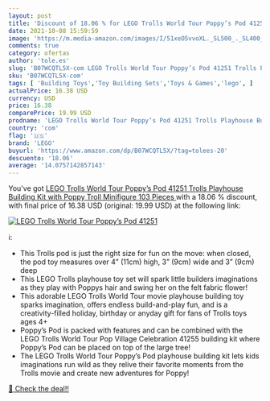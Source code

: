 ```yaml
---
layout: post
title: 'Discount of 18.06 % for LEGO Trolls World Tour Poppy’s Pod 41251'
date: 2021-10-08 15:59:59
image: 'https://m.media-amazon.com/images/I/51xeO5vvoXL._SL500_._SL400_.jpg'
comments: true
category: ofertas
author: 'tole.es'
slug: 'B07WCQTL5X-com LEGO Trolls World Tour Poppy’s Pod 41251 Trolls Playhouse...'
sku: 'B07WCQTL5X-com'
tags: [ 'Building Toys','Toy Building Sets','Toys & Games','lego', ]
actualPrice: 16.38 USD
currency: USD
price: 16.38
comparePrice: 19.99 USD
prodname: 'LEGO Trolls World Tour Poppy’s Pod 41251 Trolls Playhouse Building Kit with Poppy Troll Minifigure  103 Pieces '
country: 'com'
flag: '🇺🇸'
brand: 'LEGO'
buyurl: 'https://www.amazon.com/dp/B07WCQTL5X/?tag=tolees-20'
descuento: '18.06'
average: '14.0757142857143'
---
```


You've got [LEGO Trolls World Tour Poppy’s Pod 41251 Trolls Playhouse Building Kit with Poppy Troll Minifigure  103 Pieces ](https://www.amazon.com/dp/B07WCQTL5X/?tag=tolees-20) with a  18.06 % discount, with final price of 16.38 USD (original: 19.99 USD) at the following link:

[![LEGO Trolls World Tour Poppy’s Pod 41251](https://m.media-amazon.com/images/I/51xeO5vvoXL._SL500_._SL400_.jpg)](https://www.amazon.com/dp/B07WCQTL5X/?tag=tolees-20)

ℹ️:

- This Trolls pod is just the right size for fun on the move: when closed, the pod toy measures over 4” (11cm) high, 3” (9cm) wide and 3” (9cm) deep
- This LEGO Trolls playhouse toy set will spark little builders imaginations as they play with Poppys hair and swing her on the felt fabric flower!
- This adorable LEGO Trolls World Tour movie playhouse building toy sparks imagination, offers endless build-and-play fun, and is a creativity-filled holiday, birthday or anyday gift for fans of Trolls toys ages 4+
- Poppy’s Pod is packed with features and can be combined with the LEGO Trolls World Tour Pop Village Celebration 41255 building kit where Poppy’s Pod can be placed on top of the large tree!
- The LEGO Trolls World Tour Poppy’s Pod playhouse building kit lets kids imaginations run wild as they relive their favorite moments from the Trolls movie and create new adventures for Poppy!

[🛒 Check the deal!!](https://www.amazon.com/dp/B07WCQTL5X/?tag=tolees-20)
